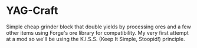YAG-Craft
=========

Simple cheap grinder block that double yields by processing ores and a few other items using Forge's ore library for compatibility. My very first attempt at a mod so we'll be using the K.I.S.S. (Keep It Simple, Stoopid!) principle.
